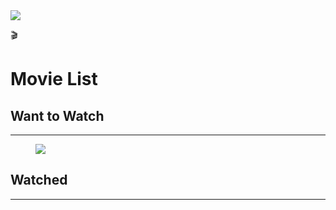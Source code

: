 <img src="https://www.notion.so/images/page-cover/gradients_4.png" class="page-cover-image" />

<span class="icon">🎬</span>

# Movie List

## Want to Watch

---

<figure><img src="https://images-na.ssl-images-amazon.com/images/G/01/imdb/images/desktop-favicon-2165806970._CB522736561_.ico" class="icon bookmark-icon" /></figure>

## Watched

---
